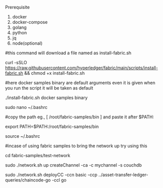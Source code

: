 Prerequisite
1) docker
2) docker-compose
3) golang
4) python
5) jq
6) node(optional)

#this command will download a file named as install-fabric.sh

curl -sSLO https://raw.githubusercontent.com/hyperledger/fabric/main/scripts/install-fabric.sh && chmod +x install-fabric.sh

#here docker samples binary are default arguments even it is given when you run the script it will be taken as default

./install-fabric.sh docker samples binary

sudo nano ~/.bashrc

#copy the path eg., [ /root/fabric-samples/bin ] and paste it after $PATH:

export PATH=$PATH:/root/fabric-samples/bin

source ~/.bashrc

#incase of using fabric samples to bring the network up try using this

cd fabric-samples/test-network

sudo ./network.sh up createChannel -ca -c mychannel -s couchdb

sudo ./network.sh deployCC -ccn basic -ccp ../asset-transfer-ledger-queries/chaincode-go -ccl go
